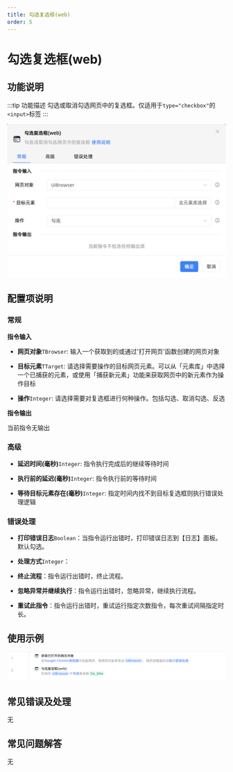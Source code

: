 ```yaml
---
title: 勾选复选框(web)
order: 5
---
```


# 勾选复选框(web)

## 功能说明

:::tip 功能描述
勾选或取消勾选网页中的复选框。仅适用于`type="checkbox"`的`<input>`标签
:::

![勾选复选框(web)](../../../assets/勾选复选框(web)_command.png)

## 配置项说明

### 常规

**指令输入**

- **网页对象**`TBrowser`: 输入一个获取到的或通过'打开网页'函数创建的网页对象

- **目标元素**`TTarget`: 请选择需要操作的目标网页元素。可以从「元素库」中选择一个已捕获的元素，或使用「捕获新元素」功能来获取网页中的新元素作为操作目标

- **操作**`Integer`: 请选择需要对复选框进行何种操作。包括勾选、取消勾选、反选


**指令输出**

当前指令无输出

### 高级

- **延迟时间(毫秒)**`Integer`: 指令执行完成后的继续等待时间

- **执行前的延迟(毫秒)**`Integer`: 指令执行前的等待时间

- **等待目标元素存在(毫秒)**`Integer`: 指定时间内找不到目标复选框则执行错误处理逻辑

### 错误处理

- **打印错误日志**`Boolean`：当指令运行出错时，打印错误日志到【日志】面板。默认勾选。

- **处理方式**`Integer`：

 - **终止流程**：指令运行出错时，终止流程。

 - **忽略异常并继续执行**：指令运行出错时，忽略异常，继续执行流程。

 - **重试此指令**：指令运行出错时，重试运行指定次数指令，每次重试间隔指定时长。

## 使用示例

![勾选复选框(web)](../../../assets/勾选复选框(web)_demo.png)


## 常见错误及处理

无

## 常见问题解答

无

